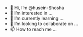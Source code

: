 - 👋 Hi, I’m @husein-Shosha
- 👀 I’m interested in ...
- 🌱 I’m currently learning ...
- 💞️ I’m looking to collaborate on ...
- 📫 How to reach me ...

<!---
husein-Shosha/husein-Shosha is a ✨ special ✨ repository because its `README.md` (this file) appears on your GitHub profile.
You can click the Preview link to take a look at your changes.
--->
